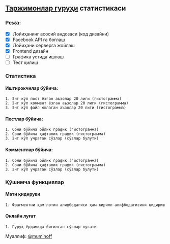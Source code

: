 ## [Таржимонлар гуруҳи](https://www.facebook.com/groups/438868872860349) статистикаси

### Режа:

- [x] Лойиҳанинг асосий андозаси (код дизайни)
- [x] Facebook API га боғлаш
- [x] Лойиҳани серверга жойлаш
- [x] Frontend дизайн
- [ ] Графика устида ишлаш
- [ ] Тест қилиш

### Статистика

#### Иштирокчилар бўйича:

    1. Энг кўп пост ёзган аъзолар 20 лиги (гистограмма)
    2. Энг кўп коммент ёзган аъзолар 20 лиги (гистограмма)
    3. Энг кўп файл юклаган аъзолар 20 лиги (гистограмма)

#### Постлар бўйичa:

    1. Сони бўйича ойлик график (гистограмма)
    2. Сони бўйича ҳафталик график (гистограмма)
    3. Энг кўп учраган сўзлар (сўзлар булути)

#### Комментлар бўйича:

    1. Сони бўйича ойлик график (гистограмма)
    2. Сони бўйича ҳафталик график (гистограмма)
    3. Энг кўп учраган сўзлар (сўзлар булути)

### Қўшимча функциялар

#### Матн қидируви

    1. Фрагментни ҳам лотин алифбодагиси ҳам кирилл алифбодагисини қидириш

#### Онлайн луғат

    1. Гуруҳ ёрдамида йиғилган сўзлар луғати

Муаллиф: [@muminoff](https://github.com/muminoff/)
